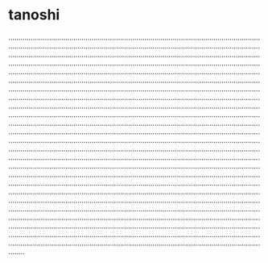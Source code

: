 # tanoshi
....................................................................................................................................................................................................................................................................................................................................................................................................................................................................................................................................................................................................................................................................................................................................................................................................................................................................................................................................................................................................................................................................................................................................................................................................................................................................................................................................................................................................................................................................................................................................................................................................................................................................................................................................................................................................................................................................................................................................................................................................................................................................................................................................................................................................................................................................................................................................................................................................................................................................................................................................................................................................................................................................................................................................................................................................................................................................................................................................................................................................................................................................................................................................................................................................................................